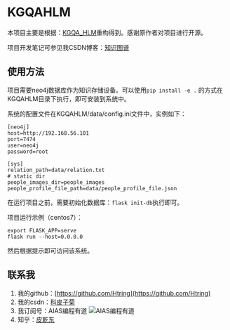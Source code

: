 # KGQAHLM
本项目主要是根据：[KGQA_HLM](https://github.com/chizhu/KGQA_HLM)重构得到。感谢原作者对项目进行开源。

项目开发笔记可参见我CSDN博客：[知识图谱](https://blog.csdn.net/meiqi0538/category_11901623.html?spm=1001.2014.3001.5482)

## 使用方法

项目需要neo4j数据库作为知识存储设备。可以使用`pip install -e .` 的方式在KGQAHLM目录下执行，即可安装到系统中。

系统的配置文件在KGQAHLM/data/config.ini文件中，实例如下：

```text
[neo4j]
host=http://192.168.56.101
port=7474
user=neo4j
password=root

[sys]
relation_path=data/relation.txt
# static dir
people_images_dir=people_images
people_profile_file_path=data/people_profile_file.json
```

在运行项目之前，需要初始化数据库：`flask init-db`执行即可。

项目运行示例（centos7）：

```shell
export FLASK_APP=serve
flask run --host=0.0.0.0
```

然后根据提示即可访问该系统。

## 联系我

1. 我的github：[https://github.com/Htring](https://github.com/Htring)
2. 我的csdn：[科皮子菊](https://piqiandong.blog.csdn.net/)
3. 我订阅号：AIAS编程有道
   ![AIAS编程有道](https://s2.loli.net/2022/05/05/DS37LjhBQz2xyUJ.png)
4. 知乎：[皮乾东](https://www.zhihu.com/people/piqiandong)
